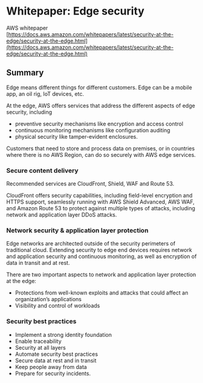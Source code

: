 # Whitepaper: Edge security

AWS whitepaper \
[https://docs.aws.amazon.com/whitepapers/latest/security-at-the-edge/security-at-the-edge.html](https://docs.aws.amazon.com/whitepapers/latest/security-at-the-edge/security-at-the-edge.html)

## Summary&#x20;

Edge means different things for different customers. Edge can be a mobile app, an oil rig, IoT devices, etc.&#x20;

At the edge, AWS offers services that address the different aspects of edge security, including

* preventive security mechanisms like encryption and access control
* continuous monitoring mechanisms like configuration auditing
* physical security like tamper-evident enclosures.&#x20;

Customers that need to store and process data on premises, or in countries where there is no AWS Region, can do so securely with AWS edge services.&#x20;

### Secure content delivery

Recommended services are CloudFront, Shield, WAF and Route 53.

CloudFront offers security capabilities, including field-level encryption and HTTPS support, seamlessly running with AWS Shield Advanced, AWS WAF, and Amazon Route 53 to protect against multiple types of attacks, including network and application layer DDoS attacks.

### Network security & application layer protection

Edge networks are architected outside of the security perimeters of traditional cloud. Extending security to edge end devices requires network and application security and continuous monitoring, as well as encryption of data in transit and at rest.

There are two important aspects to network and application layer protection at the edge:

* Protections from well-known exploits and attacks that could affect an organization’s applications
* Visibility and control of workloads

### Security best practices

* Implement a strong identity foundation&#x20;
* Enable traceability&#x20;
* Security at all layers
* Automate security best practices
* Secure data at rest and in transit
* Keep people away from data
* Prepare for security incidents.&#x20;
